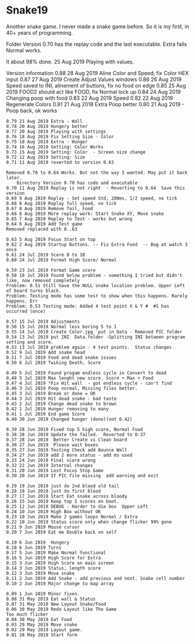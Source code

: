 # Snake19
Another snake game.  I never made a snake game before.  So it is my first, in 40+ years of programming.

Folder Version 0.70 has the replay code and the last executable. Extra fails  Normal works.

It about 98% done. 25 Aug 2019  Playing with values.

Version information
	0.88 28 Aug 2019 Aline Color and Speed, fix Color HEX input
	0.87 27 Aug 2019 Create Adjust Values windows
	0.86 26 Aug 2019 Speed saved to INI, alinement of buttons, fix no food on edge
	0.85 25 Aug 2019 FOOD2 should act like FOOD, fix Normal lock up
	0.84 24 Aug 2019 Changing poop with food
	0.83 22 Aug 2019 Speed
	0.82 22 Aug 2019 Regenerate Colors
	0.81 21 Aug 2018 Extra  Poop better
	0.80 21 Aug 2019 - Poop back, ok works

	0.79 21 Aug 2019 Extra - Wall
	0.78 20 Aug 2019 Hungery better
	0.77 20 Aug 2019 Playing with settings
	0.76 18 Aug 2019 Fix Setting Size - Color
	0.75 18 Aug 2019 Extra - Hunger
	0.74 16 Aug 2019 Setting: Color Works
	0.73 15 Aug 2019 Setting: Color  - Screen size change
	0.72 12 Aug 2019 Setting: Size
	0.71 11 Aug 2019 reverted to version 0.63

	Removed 0.70 to 0.64 Works. But not the way I wanted. May put it back later.
		Directory Version 0.70 has code and executable
	0.70 11 Aug 2019 Replay is not right  - Reverting to 0.64  Save this version
	0.69 9 Aug 2019 Replay - Set speed Std, 200ms, 1/2 speed, no tick
	0.68 8 Aug 2019 Replay full speed, no tick
	0.67 8 Aug 2019 Remove Tail, Food
	0.66 8 Aug 2019 More replay work: Start Snake XY, Move snake
	0.65 7 Aug 2019 Replay to Test - works but wrong
	0.64 6 Aug 2019 Add Test game
	Removed replaced with 0..63

	0.63 5 Aug 2019 Focus Start on top
	0.62 2 Aug 2019 Startup Buttons. -- Fix Extra Food  -- Bug at watch 3 once
	0.61 24 Jul 2019 Score 8 to 10
	0.60 24 Jul 2019 Format High Score/ Normal

	0.59 23 Jul 2019 Format Game score
	0.58 18 Jul 2019 Found below problem - something I tried but didn't like, now removed completely
	Problem: 0.51 Still have the NULL snake location problem. Upper Left of board turns black.
	Problem: Testing mode has some test to show when this happens. Rarely happens. Err
	Problem: 0.53 Testing mode: Added 4 test point X & Y #  #1 has occurred (once)

	0.57 15 Jul 2019 Adjustments
	0.56 15 Jul 2019 Normal less boring 5 to 1
	0.55 14 Jul 2019 Create Color.jpg  put in Data - Removed PIC folder
	0.54 13 Jul 2019 put INI  Data.folder -Splitting INI between program setting and score.
	0.53 13 Jul 2019 problem again - 4 test points.  Status changes
	0.52 9 Jul 2019 Add snake head
	0.51 7 Jul 2019 Food and dead snake issues
	0.50 6 Jul 2019 Twiking Death, Score

	0.49 5 Jul 2019 Found progam endless cycle in Convert to dead
	0.48 5 Jul 2019 Max lenght new score. Score + Max + Food
	0.47 4 Jul 2019 *Fix Hit wall  - got endless cycle - can't find
	0.46 3 Jul 2019 Poop normal, Missing files better.
	0.45 3 Jul 2019 Break or done = OK
	0.44 3 Jul 2019 Hit dead snake - bad taste
	0.43 2 Jul 2019 Change dead snake to brown
	0.42 1 Jul 2019 Hunger removing to many
	0.41 1 Jul 2019 End game Score
	0.40 30 Jun 2019 Changed hunger (done)(not 0.42)

	0.39 28 Jun 2019 Fixed top 5 high score, Normal Food
	0.38 28 Jun 2019 Update the failed.  Reverted to 0.37
	0.37 28 Jun 2019  Better Create vs Clean board
	0.36 27 Jun 2019  Please wait boxes
	0.35 27 Jun 2019 Testing Check add Bounce Wall
	0.34 27 Jun 2019 add 2 more status - add ms used
	0.33 24 Jun 2019 Final score wrong
	0.32 22 Jun 2019 Internal changes
	0.31 20 Jun 2019 Lost Focus Stop Game
	0.30 20 Jun 2019 If PIC file missing  add warning and exit

	0.29 19 Jun 2019 just do 2nd blood old tail
	0.28 19 Jun 2019 just do first blood
	0.27 17 Jun 2019 Start Eat snake across bloody
	0.26 15 Jun 2019 Keep top 5 scores on boot.
	0.25 12 Jun 2019 DEBUG - Harder to die box  Upper Left
	0.24 10 Jun 2019 High Box without OK
	0.23 10 Jun 2019 Make 2 games loops Normal / Extra
	0.22 10 Jun 2019 Status score only when change flicker 99% gone
	0.21 9 Jun 2019 Mouse cursor
	0.20 7 Jun 2019 Eat me Double back on self

	0.19 6 Jun 2019  Hungery
	0.18 6 Jun 2019 Turns
	0.17 5 Jun 2019 Make Normal functional
	0.16 5 Jun 2019 High Score for Extra
	0.15 3 Jun 2019 High Score on main screen
	0.14 3 Jun 2019 Status, length score
	0.12 3 Jun 2019 Move snake
	0.11 2 Jun 2019 Add Snake - add previous and next. Snake cell number
	0.10 2 Jun 2019 Major change to map array

	0.09 1 Jun 2019 Minor fixes.
	0.08 31 May 2019 Eat wall & Status
	0.07 31 May 2019 New Layout Snake/Food
	0.06 30 May 2019 Redo Layout like The Game
	Too much flicker
	0.04 30 May 2019 Eat Food
	0.03 29 May 2019 Move snake
	0.02 29 May 2019 Layout game.
	0.01 28 May 2019 Start form
